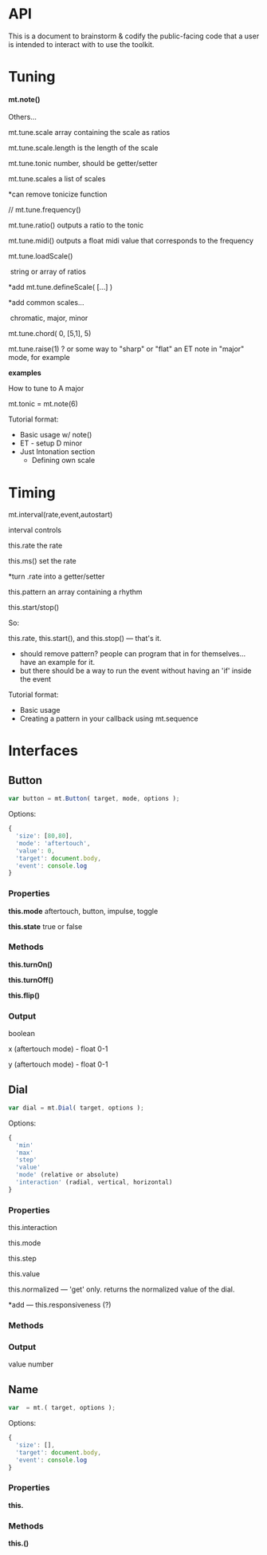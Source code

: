 # API

This is a document to brainstorm & codify the public-facing code that a user is intended to interact with to use the toolkit.



# Tuning

#### mt.note()

Others...

mt.tune.scale 	array containing the scale as ratios

mt.tune.scale.length is the length of the scale

mt.tune.tonic	number, should be getter/setter

mt.tune.scales 	a list of scales



*can remove tonicize function

// mt.tune.frequency()

mt.tune.ratio() 	outputs a ratio to the tonic

mt.tune.midi()	outputs a float midi value that corresponds to the frequency



mt.tune.loadScale()

​	string or array of ratios

*add mt.tune.defineScale( [...] )

*add common scales...

​	chromatic, major, minor



mt.tune.chord( 0, [5,1], 5)



mt.tune.raise(1) ? or some way to "sharp" or "flat" an ET note in "major" mode, for example





**examples**

How to tune to A major

mt.tonic = mt.note(6)



Tutorial format:

- Basic usage w/ note()
- ET - setup D minor
- Just Intonation section
  - Defining own scale



# Timing

mt.interval(rate,event,autostart)

interval controls

this.rate	the rate

this.ms()		set the rate

*turn .rate into a getter/setter

this.pattern	an array containing a rhythm

this.start/stop()

So:

this.rate, this.start(), and this.stop() — that's it.

* should remove pattern? people can program that in for themselves… have an example for it.
* but there should be a way to run the event without having an 'if' inside the event



Tutorial format:

- Basic usage
- Creating a pattern in your callback using mt.sequence





# Interfaces

## Button

```javascript
var button = mt.Button( target, mode, options );
```

Options:

```javascript
{
  'size': [80,80],
  'mode': 'aftertouch',
  'value': 0,
  'target': document.body,
  'event': console.log
}
```

### Properties

**this.mode** 	aftertouch, button, impulse, toggle

**this.state** 	true or false

### Methods

**this.turnOn()** 

**this.turnOff()** 

**this.flip()** 

### Output

boolean

x (aftertouch mode) - float 0-1

y (aftertouch mode) - float 0-1





## Dial

```javascript
var dial = mt.Dial( target, options );
```

Options:

```javascript
{
  'min'
  'max'
  'step'
  'value'
  'mode' (relative or absolute)
  'interaction' (radial, vertical, horizontal)
}
```

### Properties

this.interaction 	

this.mode 	

this.step

this.value

this.normalized  — 'get' only. returns the normalized value of the dial.

*add — this.responsiveness (?)

### Methods

### Output

value	number























































































































## Name

```javascript
var  = mt.( target, options );
```

Options:

```javascript
{
  'size': [],
  'target': document.body,
  'event': console.log
}
```

### Properties

**this.** 	

### Methods

**this.()** 

